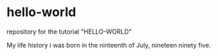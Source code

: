 # hello-world
repository for the tutorial "HELLO-WORLD"

My life history
i was born in the ninteenth of July, nineteen ninety five.
